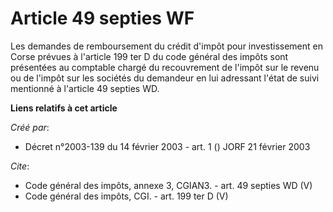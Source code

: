 # Article 49 septies WF

Les demandes de remboursement du crédit d'impôt pour investissement en Corse prévues à l'article 199 ter D du code général
des impôts sont présentées au comptable chargé du recouvrement de l'impôt sur le revenu ou de l'impôt sur les sociétés du
demandeur en lui adressant l'état de suivi mentionné à l'article 49 septies WD.

**Liens relatifs à cet article**

_Créé par_:

  - Décret n°2003-139 du 14 février 2003 - art. 1 () JORF 21 février 2003

_Cite_:

  - Code général des impôts, annexe 3, CGIAN3. - art. 49 septies WD (V)
  - Code général des impôts, CGI. - art. 199 ter D (V)
